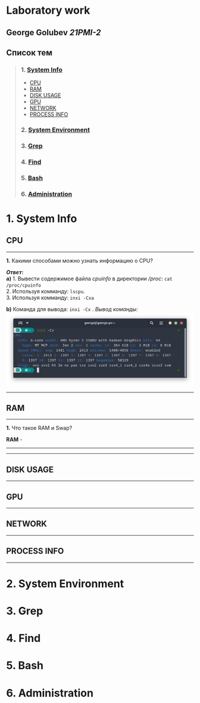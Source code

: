# Laboratory work

## **George Golubev** *21PMI-2*

## Список тем

> ### 1. [**System Info**](#1-system-info-1 "Задания 1 - 12")
>- [CPU](#cpu)
>- [RAM](#ram)
>- [DISK USAGE](#disk-usage)
>- [GPU](#gpu)
>- [NETWORK](#network)
>- [PROCESS INFO](#process-info)
> ###  2. [**System&nbsp;Environment**](#2-system-environment)
> ###  3. [**Grep**](#3-grep-1)
> ###  4. [**Find**](#4-find-1)
> ###  5. [**Bash**](#5-bash-1)
> ###  6. [**Administration**](#6-administration-1)

# 1. System Info
## **CPU**

----
**1.** Какими способами можно узнать информацию о CPU?



***Ответ:***   
**a)** 1. Вывести содержимое файла *cpuinfo* в директории */proc*: `cat /proc/cpuinfo`  
2. Используя комманду: `lscpu`.  
3. Используя комманду: `inxi -Cxa`</pr>

**b)** Команда для вывода: `inxi -Cx` . *Вывод команды:*  
    ![Пример вывода](images/cpu/1.b.png)

----

## **RAM**

----

**1.** Что такое RAM и Swap?

**RAM** - 


---



----

## **DISK USAGE**

----

## **GPU**

----

## **NETWORK**

----

## **PROCESS INFO**

----


# 2. **System Environment**

# 3. **Grep**

# 4. **Find**

# 5. **Bash**

# 6. **Administration**